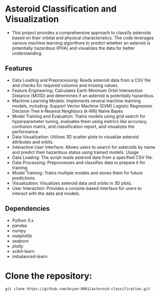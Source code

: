 # Asteroid Classification and Visualization
- This project provides a comprehensive approach to classify asteroids based on their orbital and physical characteristics. The code leverages various machine learning algorithms to predict whether an asteroid is potentially hazardous (PHA) and visualizes the data for better understanding.

## Features
- Data Loading and Preprocessing: Reads asteroid data from a CSV file and checks for required columns and missing values.
- Feature Engineering: Calculates Earth Minimum Orbit Intersection Distance (MOID) and determines if an asteroid is potentially hazardous.
- Machine Learning Models: Implements several machine learning models, including:
Support Vector Machine (SVM)
Logistic Regression
Decision Tree
k-Nearest Neighbors (k-NN)
Naive Bayes
- Model Training and Evaluation: Trains models using grid search for hyperparameter tuning, evaluates them using metrics like accuracy, confusion matrix, and classification report, and visualizes the performance.
- Data Visualization: Utilizes 3D scatter plots to visualize asteroid attributes and orbits.
- Interactive User Interface: Allows users to search for asteroids by name and predict their hazardous status using trained models.
Usage
- Data Loading: The script reads asteroid data from a specified CSV file.
- Data Processing: Preprocesses and classifies data to prepare it for training.
- Model Training: Trains multiple models and stores them for future predictions.
- Visualization: Visualizes asteroid data and orbits in 3D plots.
- User Interaction: Provides a console-based interface for users to interact with the data and models.
## Dependencies
- Python 3.x
- pandas
- numpy
- matplotlib
- seaborn
- plotly
- scikit-learn
- imbalanced-learn

# Clone the repository:
```git clone https://github.com/Aryan-0001/asteroid-classification.git```
